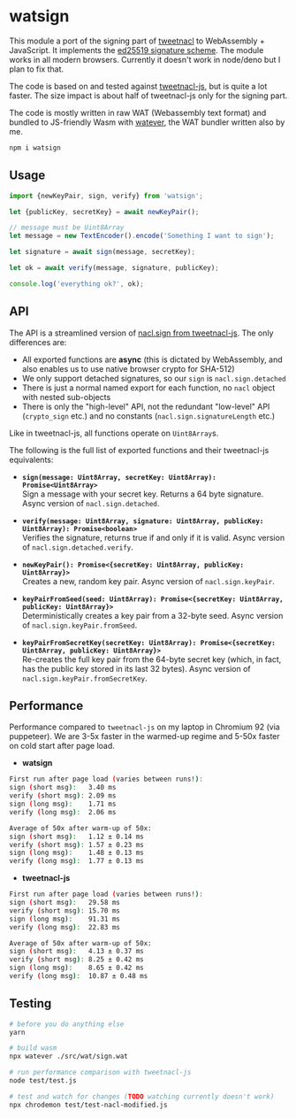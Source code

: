 # watsign

This module a port of the signing part of [tweetnacl](http://tweetnacl.cr.yp.to/) to WebAssembly + JavaScript. It implements the [ed25519 signature scheme](https://en.wikipedia.org/wiki/EdDSA#Ed25519).
The module works in all modern browsers. Currently it doesn't work in node/deno but I plan to fix that.

The code is based on and tested against [tweetnacl-js](https://github.com/dchest/tweetnacl-js), but is quite a lot faster. The size impact is about half of tweetnacl-js only for the signing part.

The code is mostly written in raw WAT (Webassembly text format) and bundled to JS-friendly Wasm with [watever](https://github.com/mitschabaude/watever), the WAT bundler written also by me.

```sh
npm i watsign
```

## Usage

```js
import {newKeyPair, sign, verify} from 'watsign';

let {publicKey, secretKey} = await newKeyPair();

// message must be Uint8Array
let message = new TextEncoder().encode('Something I want to sign');

let signature = await sign(message, secretKey);

let ok = await verify(message, signature, publicKey);

console.log('everything ok?', ok);
```

## API

The API is a streamlined version of [nacl.sign from tweetnacl-js](https://github.com/dchest/tweetnacl-js#signatures). The only differences are:

- All exported functions are **async** (this is dictated by WebAssembly, and also enables us to use native browser crypto for SHA-512)
- We only support detached signatures, so our `sign` is `nacl.sign.detached`
- There is just a normal named export for each function, no `nacl` object with nested sub-objects
- There is only the "high-level" API, not the redundant "low-level" API (`crypto_sign` etc.) and no constants (`nacl.sign.signatureLength` etc.)

Like in tweetnacl-js, all functions operate on `Uint8Array`s.

The following is the full list of exported functions and their tweetnacl-js equivalents:

- **`sign(message: Uint8Array, secretKey: Uint8Array): Promise<Uint8Array>`**  
  Sign a message with your secret key. Returns a 64 byte signature. Async version of `nacl.sign.detached`.

- **`verify(message: Uint8Array, signature: Uint8Array, publicKey: Uint8Array): Promise<boolean>`**  
  Verifies the signature, returns true if and only if it is valid. Async version of `nacl.sign.detached.verify`.

- **`newKeyPair(): Promise<{secretKey: Uint8Array, publicKey: Uint8Array}>`**  
  Creates a new, random key pair. Async version of `nacl.sign.keyPair`.

- **`keyPairFromSeed(seed: Uint8Array): Promise<{secretKey: Uint8Array, publicKey: Uint8Array}>`**  
  Deterministically creates a key pair from a 32-byte seed. Async version of `nacl.sign.keyPair.fromSeed`.

- **`keyPairFromSecretKey(secretKey: Uint8Array): Promise<{secretKey: Uint8Array, publicKey: Uint8Array}>`**  
  Re-creates the full key pair from the 64-byte secret key (which, in fact, has the public key stored in its last 32 bytes). Async version of `nacl.sign.keyPair.fromSecretKey`.

## Performance

Performance compared to `tweetnacl-js` on my laptop in Chromium 92 (via puppeteer). We are 3-5x faster in the warmed-up regime and 5-50x faster on cold start after page load.

- **watsign**

```sh
First run after page load (varies between runs!):
sign (short msg):   3.40 ms
verify (short msg): 2.09 ms
sign (long msg):    1.71 ms
verify (long msg):  2.06 ms

Average of 50x after warm-up of 50x:
sign (short msg):   1.12 ± 0.14 ms
verify (short msg): 1.57 ± 0.23 ms
sign (long msg):    1.48 ± 0.13 ms
verify (long msg):  1.77 ± 0.13 ms
```

- **tweetnacl-js**

```sh
First run after page load (varies between runs!):
sign (short msg):   29.58 ms
verify (short msg): 15.70 ms
sign (long msg):    91.31 ms
verify (long msg):  22.83 ms

Average of 50x after warm-up of 50x:
sign (short msg):   4.13 ± 0.37 ms
verify (short msg): 8.25 ± 0.42 ms
sign (long msg):    8.65 ± 0.42 ms
verify (long msg):  10.87 ± 0.48 ms
```

## Testing

```sh
# before you do anything else
yarn

# build wasm
npx watever ./src/wat/sign.wat

# run performance comparison with tweetnacl-js
node test/test.js

# test and watch for changes (TODO watching currently doesn't work)
npx chrodemon test/test-nacl-modified.js
```
